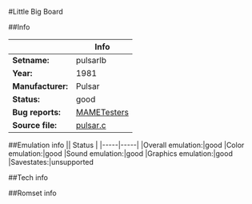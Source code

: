 #Little Big Board

##Info

||Info|
|-----|-----|
|**Setname:**|pulsarlb
|**Year:**|1981
|**Manufacturer:**|Pulsar
|**Status:**|good
|**Bug reports:**|[MAMETesters](http://mametesters.org/view_all_set.php?type=1&temporary=y&search=pulsar.c)
|**Source file:**|[pulsar.c](https://github.com/mamedev/mame/blob/master/src/mess/drivers/pulsar.c)

##Emulation info
|| Status |
|-----|-----|
|Overall emulation:|good
|Color emulation:|good
|Sound emulation:|good
|Graphics emulation:|good
|Savestates:|unsupported

##Tech info

##Romset info

<!--- START OF EDITED COMMENT DO NOT TOUCH TEXT ABOVE-->
